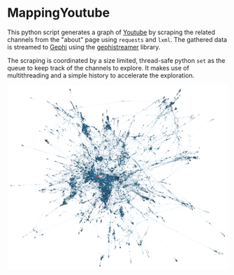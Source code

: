 # MappingYoutube

This python script generates a graph of [Youtube](https://www.youtube.com) by scraping the related channels from the "about" page using `requests` and `lxml`.
The gathered data is streamed to [Gephi](https://github.com/gephi/gephi) using the [gephistreamer](https://github.com/totetmatt/GephiStreamer) library.

The scraping is coordinated by a size limited, thread-safe python `set` as the queue to keep track of the channels to explore. It makes use of multithreading and a simple history to accelerate the exploration.

![Screenshot](/MappingYoutube.png "Screenshot")
